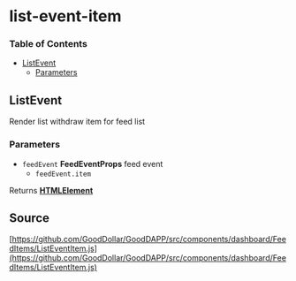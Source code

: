 # list-event-item

### Table of Contents

* [ListEvent](list-event-item.md#listevent)
  * [Parameters](list-event-item.md#parameters)

## ListEvent

Render list withdraw item for feed list

### Parameters

* `feedEvent` **FeedEventProps** feed event
  * `feedEvent.item`  

Returns [**HTMLElement**](https://developer.mozilla.org/docs/Web/HTML/Element)

## Source

[https://github.com/GoodDollar/GoodDAPP/src/components/dashboard/FeedItems/ListEventItem.js](https://github.com/GoodDollar/GoodDAPP/src/components/dashboard/FeedItems/ListEventItem.js)

